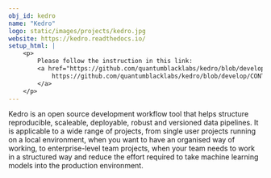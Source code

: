 ```yaml
---
obj_id: kedro
name: "Kedro"
logo: static/images/projects/kedro.jpg
website: https://kedro.readthedocs.io/
setup_html: |
    <p>
        Please follow the instruction in this link:
        <a href="https://github.com/quantumblacklabs/kedro/blob/develop/CONTRIBUTING.md">
            https://github.com/quantumblacklabs/kedro/blob/develop/CONTRIBUTING.md
        </a>
    </p>
---
```

Kedro is an open source development workflow tool that helps structure reproducible, scaleable, deployable, robust and versioned data pipelines. It is applicable to a wide range of projects, from single user projects running on a local environment, when you want to have an organised way of working, to enterprise-level team projects, when your team needs to work in a structured way and reduce the effort required to take machine learning models into the production environment.
